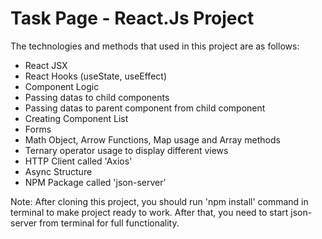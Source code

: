 # Task Page - React.Js Project

The technologies and methods that used in this project are as follows:

- React JSX
- React Hooks (useState, useEffect)
- Component Logic
- Passing datas to child components
- Passing datas to parent component from child component
- Creating Component List
- Forms
- Math Object, Arrow Functions, Map usage and Array methods
- Ternary operator usage to display different views
- HTTP Client called 'Axios'
- Async Structure
- NPM Package called 'json-server'

Note: After cloning this project, you should run 'npm install' command in terminal to make project ready to work. After that, you need to start json-server from terminal for full functionality.
